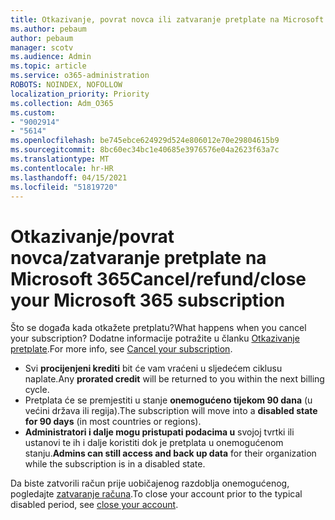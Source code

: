```yaml
---
title: Otkazivanje, povrat novca ili zatvaranje pretplate na Microsoft 365
ms.author: pebaum
author: pebaum
manager: scotv
ms.audience: Admin
ms.topic: article
ms.service: o365-administration
ROBOTS: NOINDEX, NOFOLLOW
localization_priority: Priority
ms.collection: Adm_O365
ms.custom:
- "9002914"
- "5614"
ms.openlocfilehash: be745ebce624929d524e806012e70e29804615b9
ms.sourcegitcommit: 8bc60ec34bc1e40685e3976576e04a2623f63a7c
ms.translationtype: MT
ms.contentlocale: hr-HR
ms.lasthandoff: 04/15/2021
ms.locfileid: "51819720"
---
```

# <a name="cancelrefundclose-your-microsoft-365-subscription"></a><span data-ttu-id="56504-102">Otkazivanje/povrat novca/zatvaranje pretplate na Microsoft 365</span><span class="sxs-lookup"><span data-stu-id="56504-102">Cancel/refund/close your Microsoft 365 subscription</span></span>

<span data-ttu-id="56504-103">Što se događa kada otkažete pretplatu?</span><span class="sxs-lookup"><span data-stu-id="56504-103">What happens when you cancel your subscription?</span></span> <span data-ttu-id="56504-104">Dodatne informacije potražite u članku [Otkazivanje pretplate](https://docs.microsoft.com/microsoft-365/commerce/subscriptions/cancel-your-subscription?view=o365-worldwide).</span><span class="sxs-lookup"><span data-stu-id="56504-104">For more info, see [Cancel your subscription](https://docs.microsoft.com/microsoft-365/commerce/subscriptions/cancel-your-subscription?view=o365-worldwide).</span></span>

- <span data-ttu-id="56504-105">Svi **procijenjeni krediti** bit će vam vraćeni u sljedećem ciklusu naplate.</span><span class="sxs-lookup"><span data-stu-id="56504-105">Any **prorated credit** will be returned to you within the next billing cycle.</span></span>
- <span data-ttu-id="56504-106">Pretplata će se premjestiti u stanje **onemogućeno tijekom 90 dana** (u većini država ili regija).</span><span class="sxs-lookup"><span data-stu-id="56504-106">The subscription will move into a **disabled state for 90 days** (in most countries or regions).</span></span>
- <span data-ttu-id="56504-107">**Administratori i dalje mogu pristupati podacima u** svojoj tvrtki ili ustanovi te ih i dalje koristiti dok je pretplata u onemogućenom stanju.</span><span class="sxs-lookup"><span data-stu-id="56504-107">**Admins can still access and back up data** for their organization while the subscription is in a disabled state.</span></span>

<span data-ttu-id="56504-108">Da biste zatvorili račun prije uobičajenog razdoblja onemogućenog, pogledajte [zatvaranje računa](https://docs.microsoft.com/microsoft-365/commerce/close-your-account?view=o365-worldwide).</span><span class="sxs-lookup"><span data-stu-id="56504-108">To close your account prior to the typical disabled period, see [close your account](https://docs.microsoft.com/microsoft-365/commerce/close-your-account?view=o365-worldwide).</span></span>
